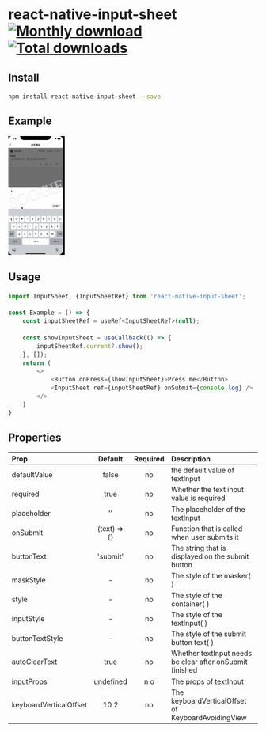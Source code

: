 # react-native-input-sheet [![Monthly download](https://img.shields.io/npm/dm/react-native-input-sheet.svg)](https://img.shields.io/npm/dm/react-native-input-sheet.svg) [![Total downloads](https://img.shields.io/npm/dt/react-native-input-sheet.svg)](https://img.shields.io/npm/dt/react-native-input-sheet.svg)

## Install

```bash
npm install react-native-input-sheet --save
```

## Example
![example](https://github.com/BooYeu/react-native-input-sheet/blob/main/example/example.gif?raw=true)

## Usage

```javascript
import InputSheet, {InputSheetRef} from 'react-native-input-sheet';

const Example = () => {
    const inputSheetRef = useRef<InputSheetRef>(null);

    const showInputSheet = useCallback(() => {
        inputSheetRef.current?.show();
    }, []);
    return (
        <>
            <Button onPress={showInputSheet}>Press me</Button>
            <InputSheet ref={inputSheetRef} onSubmit={console.log} />
        </>
    )
}
```

## Properties

| Prop                   |   Default    | Required | Description                                              |
|:-----------------------|:------------:|:--------:|:---------------------------------------------------------|
| defaultValue           |    false     |    no    | the default value of textInput                           |
| required               |     true     |    no    | Whether the text input value is required                 |
| placeholder            |      ''      |    no    | The placeholder of the textInput                         |
| onSubmit               | (text) => {} |    no    | Function that is called when user submits it             |
| buttonText             |   'submit'   |    no    | The string that is displayed on the submit button        |
| maskStyle              |      -       |    no    | The style of the masker( <View> )                        |
| style                  |      -       |    no    | The style of the container( <View> )                     |
| inputStyle             |      -       |    no    | The style of the textInput( <Text> )                     |
| buttonTextStyle        |      -       |    no    | The style of the submit button text( <Text> )            |
| autoClearText          |     true     |    no    | Whether textInput needs be clear after onSubmit finished |
| inputProps             |  undefined   |   n o    | The  props of textInput                                  |
| keyboardVerticalOffset |     10 2     |    no    | The keyboardVerticalOffset of KeyboardAvoidingView       |
